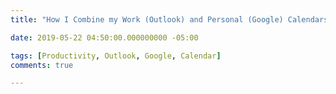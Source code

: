 ```yaml
---
title: "How I Combine my Work (Outlook) and Personal (Google) Calendars"

date: 2019-05-22 04:50:00.000000000 -05:00

tags: [Productivity, Outlook, Google, Calendar]
comments: true

---
```


